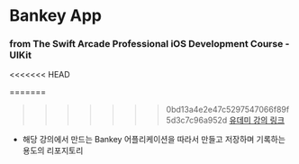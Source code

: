 # Bankey App

### from The Swift Arcade Professional iOS Development Course - UIKit
<<<<<<< HEAD

=======
>>>>>>> 0bd13a4e2e47c5297547066f89f5d3c7c96a952d
[유데미 강의 링크]([https://www.udemy.com/course/the-swift-arcade-professional-ios-development-course-uikit/)

-   해당 강의에서 만드는 Bankey 어플리케이션을 따라서 만들고 저장하며 기록하는 용도의 리포지토리

